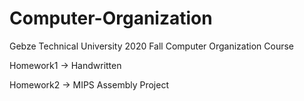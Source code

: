 # Computer-Organization
Gebze Technical University 2020 Fall Computer Organization Course


Homework1 -> Handwritten

Homework2 -> MIPS Assembly Project
